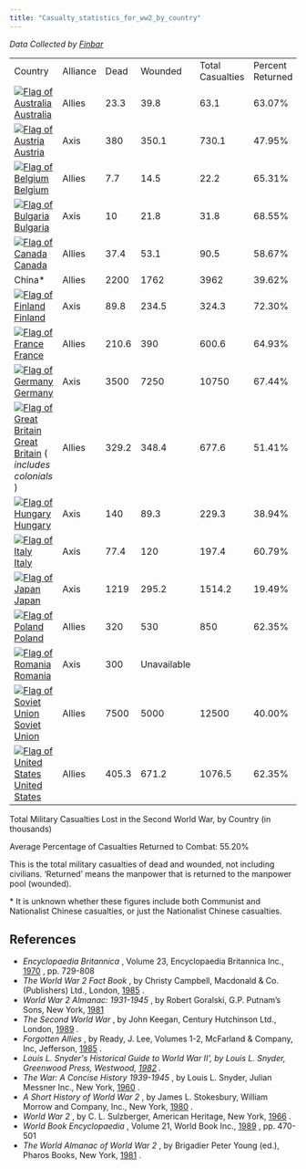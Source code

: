 ```yaml
---
title: "Casualty_statistics_for_ww2_by_country"
---
```


*Data Collected by
[Finbar](/index.php?title=User:Finbar&action=edit&redlink=1 "User:Finbar (page does not exist)")*

|                                                                                                                                                                                                                                                                  |          |       |             |                  |                  |
|------------------------------------------------------------------------------------------------------------------------------------------------------------------------------------------------------------------------------------------------------------------|----------|-------|-------------|------------------|------------------|
| Country                                                                                                                                                                                                                                                          | Alliance | Dead  | Wounded     | Total Casualties | Percent Returned |
|  [![Flag of Australia](/images/thumb/4/43/Australia.png/20px-Australia.png)](/Australia "Australia") [Australia](/Australia "Australia")                                                                                                                         | Allies   | 23.3  | 39.8        | 63.1             | 63.07%           |
|  [![Flag of Austria](/images/thumb/7/7f/Austria.png/20px-Austria.png)](/Austria "Austria") [Austria](/Austria "Austria")                                                                                                                                         | Axis     | 380   | 350.1       | 730.1            | 47.95%           |
|  [![Flag of Belgium](/images/thumb/3/32/Belgium.png/20px-Belgium.png)](/Belgium "Belgium") [Belgium](/Belgium "Belgium")                                                                                                                                         | Allies   | 7.7   | 14.5        | 22.2             | 65.31%           |
|  [![Flag of Bulgaria](/images/thumb/f/f4/Bulgaria.png/20px-Bulgaria.png)](/Bulgaria "Bulgaria") [Bulgaria](/Bulgaria "Bulgaria")                                                                                                                                 | Axis     | 10    | 21.8        | 31.8             | 68.55%           |
|  [![Flag of Canada](/images/thumb/a/a3/Canada.png/20px-Canada.png)](/Canada "Canada") [Canada](/Canada "Canada")                                                                                                                                                 | Allies   | 37.4  | 53.1        | 90.5             | 58.67%           |
| China\*                                                                                                                                                                                                                                                          | Allies   | 2200  | 1762        | 3962             | 39.62%           |
|  [![Flag of Finland](/images/thumb/c/c4/Finland.png/20px-Finland.png)](/Finland "Finland") [Finland](/Finland "Finland")                                                                                                                                         | Axis     | 89.8  | 234.5       | 324.3            | 72.30%           |
|  [![Flag of France](/images/thumb/d/de/France.png/20px-France.png)](/France "France") [France](/France "France")                                                                                                                                                 | Allies   | 210.6 | 390         | 600.6            | 64.93%           |
|  [![Flag of Germany](/images/thumb/9/9b/Germany.png/20px-Germany.png)](/Germany "Germany") [Germany](/Germany "Germany")                                                                                                                                         | Axis     | 3500  | 7250        | 10750            | 67.44%           |
|  [![Flag of Great Britain](/images/thumb/2/29/United_Kingdom.png/20px-United_Kingdom.png)](/Great_Britain "Great Britain") [Great Britain](/index.php?title=Great_Britain&action=edit&redlink=1 "Great Britain (page does not exist)") ( *includes colonials* )  | Allies   | 329.2 | 348.4       | 677.6            | 51.41%           |
|  [![Flag of Hungary](/images/thumb/6/6a/Hungary.png/20px-Hungary.png)](/Hungary "Hungary") [Hungary](/Hungary "Hungary")                                                                                                                                         | Axis     | 140   | 89.3        | 229.3            | 38.94%           |
|  [![Flag of Italy](/images/thumb/2/2a/Italy.png/20px-Italy.png)](/Italy "Italy") [Italy](/Italy "Italy")                                                                                                                                                         | Axis     | 77.4  | 120         | 197.4            | 60.79%           |
|  [![Flag of Japan](/images/thumb/f/fc/Japan.png/20px-Japan.png)](/Japan "Japan") [Japan](/Japan "Japan")                                                                                                                                                         | Axis     | 1219  | 295.2       | 1514.2           | 19.49%           |
|  [![Flag of Poland](/images/thumb/9/99/Poland.png/20px-Poland.png)](/Poland "Poland") [Poland](/Poland "Poland")                                                                                                                                                 | Allies   | 320   | 530         | 850              | 62.35%           |
|  [![Flag of Romania](/images/thumb/8/8f/Romania.png/20px-Romania.png)](/Romania "Romania") [Romania](/Romania "Romania")                                                                                                                                         | Axis     | 300   | Unavailable |                  |                  |
|  [![Flag of Soviet Union](/images/thumb/6/67/Soviet_Union.png/20px-Soviet_Union.png)](/Soviet_Union "Soviet Union") [Soviet Union](/Soviet_Union "Soviet Union")                                                                                                 | Allies   | 7500  | 5000        | 12500            | 40.00%           |
|  [![Flag of United States](/images/thumb/5/55/USA.png/20px-USA.png)](/United_States "United States") [United States](/United_States "United States")                                                                                                             | Allies   | 405.3 | 671.2       | 1076.5           | 62.35%           |

Total Military Casualties Lost in the Second World War, by Country (in
thousands)

Average Percentage of Casualties Returned to Combat: 55.20%

This is the total military casualties of dead and wounded, not including
civilians. ‘Returned’ means the manpower that is returned to the
manpower pool (wounded).

\* It is unknown whether these figures include both Communist and
Nationalist Chinese casualties, or just the Nationalist Chinese
casualties.

##  References 

-   *Encyclopaedia Britannica* , Volume 23, Encyclopaedia Britannica
    Inc.,
    [1970](/index.php?title=1970&action=edit&redlink=1 "1970 (page does not exist)")
    , pp. 729-808
-   *The World War 2 Fact Book* , by Christy Campbell, Macdonald & Co.
    (Publishers) Ltd., London,
    [1985](/index.php?title=1985&action=edit&redlink=1 "1985 (page does not exist)")
    .
-   *World War 2 Almanac: 1931-1945* , by Robert Goralski, G.P. Putnam’s
    Sons, New York,
    [1981](/index.php?title=1981&action=edit&redlink=1 "1981 (page does not exist)")
-   *The Second World War* , by John Keegan, Century Hutchinson Ltd.,
    London,
    [1989](/index.php?title=1989&action=edit&redlink=1 "1989 (page does not exist)")
    .
-   *Forgotten Allies* , by Ready, J. Lee, Volumes 1-2, McFarland &
    Company, Inc, Jefferson,
    [1985](/index.php?title=1985&action=edit&redlink=1 "1985 (page does not exist)")
    .
-   *Louis L. Snyder's Historical Guide to World War II', by Louis L.
    Snyder, Greenwood Press, Westwood,
    [1982](/index.php?title=1982&action=edit&redlink=1 "1982 (page does not exist)")
    .*
-   *The War: A Concise History 1939-1945* , by Louis L. Snyder, Julian
    Messner Inc., New York,
    [1960](/index.php?title=1960&action=edit&redlink=1 "1960 (page does not exist)")
    .
-   *A Short History of World War 2* , by James L. Stokesbury, William
    Morrow and Company, Inc., New York,
    [1980](/index.php?title=1980&action=edit&redlink=1 "1980 (page does not exist)")
    .
-   *World War 2* , by C. L. Sulzberger, American Heritage, New York,
    [1966](/index.php?title=1966&action=edit&redlink=1 "1966 (page does not exist)")
    .
-   *World Book Encyclopaedia* , Volume 21, World Book Inc.,
    [1989](/index.php?title=1989&action=edit&redlink=1 "1989 (page does not exist)")
    , pp. 470-501
-   *The World Almanac of World War 2* , by Brigadier Peter Young (ed.),
    Pharos Books, New York,
    [1981](/index.php?title=1981&action=edit&redlink=1 "1981 (page does not exist)")
    .

